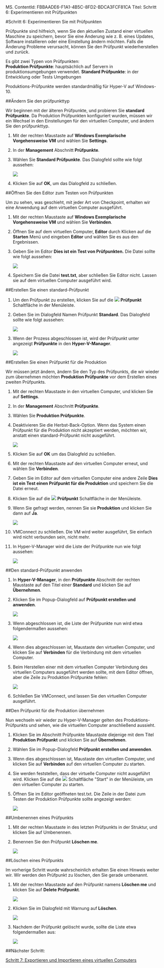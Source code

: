 MS. ContentId: FBBAADE6-F1A1-4B5C-8FD2-BDCA3FCF81CA
Titel: Schritt 6: Experimentieren mit Prüfpunkten

#Schritt 6: Experimentieren Sie mit Prüfpunkten

Prüfpunkte sind hilfreich, wenn Sie den aktuellen Zustand einer virtuellen Maschine zu speichern, bevor Sie eine Änderung wie z. B. eines Updates, Software installieren oder eine Einstellung ändern möchten.
Falls die Änderung Probleme verursacht, können Sie den Prüfpunkt wiederherstellen und zurück.



Es gibt zwei Typen von Prüfpunkten:  
**Produktion Prüfpunkte**: hauptsächlich auf Servern in produktionsumgebungen verwendet.
**Standard Prüfpunkte**: in der Entwicklung oder Tests Umgebungen


Produktions-Prüfpunkte werden standardmäßig für Hyper-V auf Windows-10.


##Ändern Sie den prüfpunkttyp

Wir beginnen mit der älteren Prüfpunkte, und probieren Sie **standard Prüfpunkte**.
Da Produktion Prüfpunkten konfiguriert wurden, müssen wir ein Wechsel in den Einstellungen für den virtuellen Computer, und ändern Sie den prüfpunkttyp.

1. Mit der rechten Maustaste auf **Windows Exemplarische Vorgehensweise VM** und wählen Sie **Settings**.
2. In der **Management** Abschnitt **Prüfpunkte**.
3. Wählen Sie **Standard Prüfpunkte**.
    Das Dialogfeld sollte wie folgt aussehen:
    
    ![](media/standard1.png)
4.  Klicken Sie auf **OK**, um das Dialogfeld zu schließen.

##Öffnen Sie den Editor zum Testen von Prüfpunkten

Um zu sehen, was geschieht, mit jeder Art von Checkpoint, erhalten wir eine Anwendung auf dem virtuellen Computer ausgeführt.

1. Mit der rechten Maustaste auf **Windows Exemplarische Vorgehensweise VM** und wählen Sie **Verbinden**.
2. Öffnen Sie auf dem virtuellen Computer, **Editor** durch Klicken auf die **Starten** Menü und eingeben **Editor** und wählen Sie es aus den Ergebnissen.
    
3. Geben Sie im Editor **Dies ist ein Test von Prüfpunkten.** Die Datei sollte wie folgt aussehen:
    
    ![](media/standard_notepad.png)
4. Speichern Sie die Datei **test.txt**, aber schließen Sie Editor nicht.
    Lassen sie auf dem virtuellen Computer ausgeführt wird.

##Erstellen Sie einen standard-Prüfpunkt

1. Um den Prüfpunkt zu erstellen, klicken Sie auf die ![](media/checkpoint_button.png) **Prüfpunkt** Schaltfläche in der Menüleiste.
    
2. Geben Sie im Dialogfeld Namen Prüfpunkt **Standard**.
    Das Dialogfeld sollte wie folgt aussehen:
    
    ![](media/save_standard.png)
    
3. Wenn der Prozess abgeschlossen ist, wird der Prüfpunkt unter angezeigt **Prüfpunkte** in den **Hyper-V-Manager**.
    
    ![](media/standard_complete.png)
    

##Erstellen Sie einen Prüfpunkt für die Produktion

Wir müssen jetzt ändern, ändern Sie den Typ des Prüfpunkts, die wir wieder zum übernehmen möchten **Produktion Prüfpunkte** vor dem Erstellen eines zweiten Prüfpunkts.

1.  Mit der rechten Maustaste in den virtuellen Computer, und klicken Sie auf **Settings**.
2.  In der **Management** Abschnitt **Prüfpunkte**.
3.  Wählen Sie **Produktion Prüfpunkte**.
4.  Deaktivieren Sie die Herbst-Back-Option.
    Wenn das System einen Prüfpunkt für die Produktion nicht akzeptiert werden, möchten wir, anstatt einen standard-Prüfpunkt nicht ausgeführt.
    
    ![](media/production.png)
5.  Klicken Sie auf **OK** um das Dialogfeld zu schließen.
6.  Mit der rechten Maustaste auf den virtuellen Computer erneut, und wählen Sie **Verbinden**.
7.  Geben Sie im Editor auf dem virtuellen Computer eine andere Zeile **Dies ist ein Test einen Prüfpunkt für die Produktion** und speichern Sie die Datei erneut.
8.  Klicken Sie auf die ![](media/checkpoint_button.png) **Prüfpunkt** Schaltfläche in der Menüleiste.
9.  Wenn Sie gefragt werden, nennen Sie sie **Produktion** und klicken Sie dann auf **Ja**.
    
    ![](media/production_CheckpointName.png)
    
10. VMConnect zu schließen.
    Die VM wird weiter ausgeführt, Sie einfach wird nicht verbunden sein, nicht mehr.
11. In Hyper-V-Manager wird die Liste der Prüfpunkte nun wie folgt aussehen:
    
    ![](media/production_complete.png)



##Den standard-Prüfpunkt anwenden

1.  In **Hyper-V-Manager**, in den **Prüfpunkte** Abschnitt der rechten Maustaste auf den Titel einer **Standard** und klicken Sie auf **Übernehmen**.
2.  Klicken Sie im Popup-Dialogfeld auf **Prüfpunkt erstellen und anwenden**.
    

    ![](media/apply_standard.png)
34. Wenn abgeschlossen ist, die Liste der Prüfpunkte nun wird etwa folgendermaßen aussehen:
    
    ![](media/standard_applied.png)
4. Wenn dies abgeschlossen ist, Maustaste den virtuellen Computer, und klicken Sie auf **Verbinden** für die Verbindung mit dem virtuellen Computer.
    
5. Beim Herstellen einer mit dem virtuellen Computer Verbindung des virtuellen Computers ausgeführt werden sollte, mit dem Editor öffnen, aber die Zeile zu Produktion Prüfpunkte fehlen:
    
    ![](media/standard_applied_notepad.png)
6. Schließen Sie VMConnect, und lassen Sie den virtuellen Computer ausgeführt.


##Den Prüfpunkt für die Produktion übernehmen

Nun wechseln wir wieder zu Hyper-V-Manager gelten des Produktions-Prüfpunkts und sehen, wie die virtuellen Computer anschließend aussieht.

1.  Klicken Sie im Abschnitt Prüfpunkte Maustaste diejenige mit dem Titel **Produktion Prüfpunkt** und klicken Sie auf **Übernehmen**.
2.  Wählen Sie im Popup-Dialogfeld **Prüfpunkt erstellen und anwenden**.
    
3. Wenn dies abgeschlossen ist, Maustaste den virtuellen Computer, und klicken Sie auf **Verbinden** auf den virtuellen Computer zu starten.
    
4. Sie werden feststellen, dass der virtuelle Computer nicht ausgeführt wird.
    Klicken Sie auf die ![](media/start.png) Schaltfläche "Start" in der Menüleiste, um den virtuellen Computer zu starten.
5. Öffnen Sie im Editor geöffneten test.txt.
    Die Zeile in der Datei zum Testen der Produktion Prüfpunkte sollte angezeigt werden:
    
    ![](media/production_notepad.png)


##Umbenennen eines Prüfpunkts

1. Mit der rechten Maustaste in des letzten Prüfpunkts in der Struktur, und klicken Sie auf Umbenennen.
2. Benennen Sie den Prüfpunkt **Löschen me**.
    
    ![](media/delete_me.png)

##Löschen eines Prüfpunkts

Im vorherige Schritt wurde wahrscheinlich erhalten Sie einen Hinweis weiter wir.
Wir werden den Prüfpunkt zu löschen, den Sie gerade umbenannt.

1. Mit der rechten Maustaste auf den Prüfpunkt namens **Löschen me** und klicken Sie auf **Delete Prüfpunkt**.
    

    ![](media/delete_checkpoint.png)
2. Klicken Sie im Dialogfeld mit Warnung auf **Löschen**.
    

    ![](media/delete_warn.png)
3. Nachdem der Prüfpunkt gelöscht wurde, sollte die Liste etwa folgendermaßen aus:
    
    ![](media/after_delete.png)


##Nächster Schritt:

[Schritt 7: Exportieren und Importieren eines virtuellen Computers](walkthrough_export_import.md)






